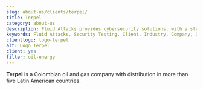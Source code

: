 ```yaml
---
slug: about-us/clients/terpel/
title: Terpel
category: about-us
description: Fluid Attacks provides cybersecurity solutions, with a strong focus on Continuous Hacking, for clients in multiple industries highlighted in this section.
keywords: Fluid Attacks, Security Testing, Client, Industry, Company, Organization, Pentesting, Ethical Hacking
clientlogo: logo-terpel
alt: Logo Terpel
client: yes
filter: oil-energy
---
```


**Terpel** is a Colombian oil and gas company with distribution in more
than five Latin American countries.
